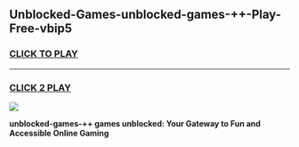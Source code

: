 
## Unblocked-Games-unblocked-games-++-Play-Free-vbip5
<h3>
<a href="https://premium76.site?title=unblocked-games-++&ref=22A">CLICK TO PLAY</a></h3>
<hr>

<h3>
<a href="https://premium76.site?title=unblocked-games-++&ref=22A">CLICK 2 PLAY</a>
  
</h3>

<a href="https://premium76.site?title=unblocked-games-++&ref=22A"><img src="https://clearcache.store/games.png"></a>


**unblocked-games-++ games unblocked: Your Gateway to Fun and Accessible Online Gaming**
